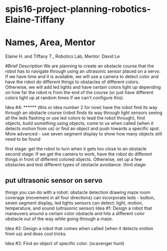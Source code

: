# spis16-project-planning-robotics-Elaine-Tiffany
# Names, Area, Mentor
Elaine H. and Tiffany T., Robotics Lab, Mentor: David Le

#Brief Description
We are planning to create an obstacle course that the robot has to navigate through using an ultrasonic sensor placed on a servo. If we have time and it is available, we will use a camera to detect color and have the robot do different things to obstacles of different colors. Otherwise, we will add led lights and have certain colors light up depending on how far the robot is from the end of the course (or just have different colors light up at random times if we can't configure this).

Idea #4:
****** (this or idea number 2 for now) have the robot find its way through an obstacle course (robot finds its way through light sensors seeing all the leds flashing or use led colors to lead the robot through), find objects, build something using objects, come to us when called (when it detects motion from us) or find an object and push towards a specific spot.
More advanced - use seven segment display to show how many objects still need to be found

first stage: get the robot to turn when it gets too close to an obstacle
second stage: If we get the camera to work, have the robot do different things in front of different colored objects. Otherwise, set up a few obstacles and test different types of obstacle avoidance.
third stage:

put ultrasonic sensor on servo
---------------------
things you can do with a robot:
obstacle detection
drawing
maze
room coverage (movement in all four directions)
can incorporate leds - button, seven segment display, led lights
sensors can detect: light, motion, temperature, and sound (ultrasonic sensor)
Idea #1: 
Design a robot that maneuvers around a certain color obstacle and hits a different color obstacle out of the way while going through a maze.

Idea #2:
Design a robot that comes when called (when it detects motion from us) and does cool tricks.

Idea #3:
Find an object of specific color. (scavenger hunt)

